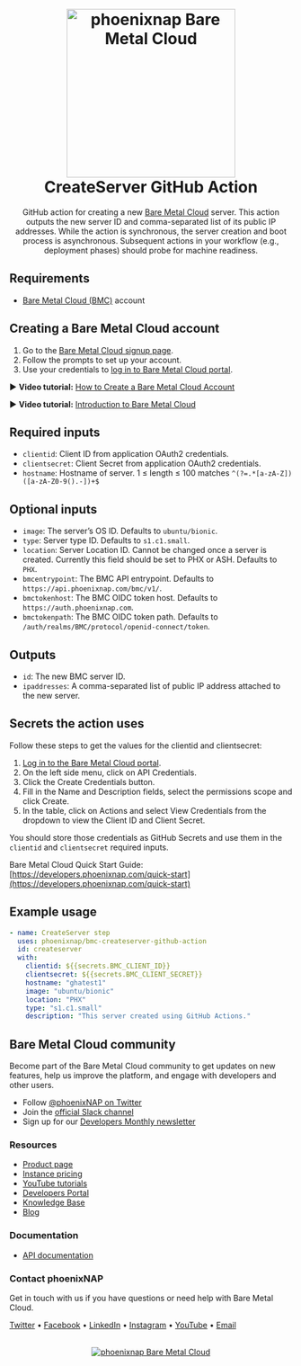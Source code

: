 <h1 align="center">
  <br>
  <a href="https://phoenixnap.com/bare-metal-cloud"><img src="https://user-images.githubusercontent.com/78744488/109779287-16da8600-7c06-11eb-81a1-97bf44983d33.png" alt="phoenixnap Bare Metal Cloud" width="300"></a>
  <br>
  CreateServer GitHub Action
  <br>
</h1>

<p align="center">
GitHub action for creating a new <a href="https://phoenixnap.com/bare-metal-cloud">Bare Metal Cloud</a> server. This action outputs the new server ID and comma-separated list of its public IP addresses. While the action is synchronous, the server creation and boot process is asynchronous. Subsequent actions in your workflow (e.g., deployment phases) should probe for machine readiness.
</p>

## Requirements

- [Bare Metal Cloud (BMC)](https://bmc.phoenixnap.com) account

## Creating a Bare Metal Cloud account

1. Go to the [Bare Metal Cloud signup page](https://support.phoenixnap.com/wap-jpost3/bmcSignup).
2. Follow the prompts to set up your account.
3. Use your credentials to [log in to Bare Metal Cloud portal](https://bmc.phoenixnap.com).

:arrow_forward: **Video tutorial:** [How to Create a Bare Metal Cloud Account](https://www.youtube.com/watch?v=RLRQOisEB-k)
<br>

:arrow_forward: **Video tutorial:** [Introduction to Bare Metal Cloud](https://www.youtube.com/watch?v=8TLsqgLDMN4)


## Required inputs

- `clientid`: Client ID from application OAuth2 credentials.
- `clientsecret`: Client Secret from application OAuth2 credentials.
- `hostname`: Hostname of server. 1 ≤ length ≤ 100 matches `^(?=.*[a-zA-Z])([a-zA-Z0-9().-])+$`

## Optional inputs

- `image`: The server’s OS ID. Defaults to `ubuntu/bionic`.
- `type`: Server type ID. Defaults to `s1.c1.small`.
- `location`: Server Location ID. Cannot be changed once a server is created. Currently this field should be set to PHX or ASH. Defaults to `PHX`.
- `bmcentrypoint`: The BMC API entrypoint. Defaults to `https://api.phoenixnap.com/bmc/v1/`.
- `bmctokenhost`: The BMC OIDC token host. Defaults to `https://auth.phoenixnap.com`.
- `bmctokenpath`: The BMC OIDC token path. Defaults to `/auth/realms/BMC/protocol/openid-connect/token`.

## Outputs

- `id`: The new BMC server ID.
- `ipaddresses`: A comma-separated list of public IP address attached to the new server.

## Secrets the action uses

Follow these steps to get the values for the clientid and clientsecret:

1. [Log in to the Bare Metal Cloud portal](https://bmc.phoenixnap.com).
2. On the left side menu, click on API Credentials.
3. Click the Create Credentials button.
4. Fill in the Name and Description fields, select the permissions scope and click Create.
5. In the table, click on Actions and select View Credentials from the dropdown to view the Client ID and Client Secret.

You should store those credentials as GitHub Secrets and use them in the `clientid` and `clientsecret` required inputs.

Bare Metal Cloud Quick Start Guide: [https://developers.phoenixnap.com/quick-start](https://developers.phoenixnap.com/quick-start)

## Example usage

```yaml
- name: CreateServer step
  uses: phoenixnap/bmc-createserver-github-action 
  id: createserver
  with:
    clientid: ${{secrets.BMC_CLIENT_ID}}
    clientsecret: ${{secrets.BMC_CLIENT_SECRET}}
    hostname: "ghatest1"
    image: "ubuntu/bionic"
    location: "PHX"
    type: "s1.c1.small"
    description: "This server created using GitHub Actions."
```
## Bare Metal Cloud community

Become part of the Bare Metal Cloud community to get updates on new features, help us improve the platform, and engage with developers and other users.

- Follow [@phoenixNAP on Twitter](https://twitter.com/phoenixnap)
- Join the [official Slack channel](https://phoenixnap.slack.com)
- Sign up for our [Developers Monthly newsletter](https://phoenixnap.com/developers-monthly-newsletter)

### Resources

- [Product page](https://phoenixnap.com/bare-metal-cloud)
- [Instance pricing](https://phoenixnap.com/bare-metal-cloud/instances)
- [YouTube tutorials](https://www.youtube.com/watch?v=8TLsqgLDMN4&list=PLWcrQnFWd54WwkHM0oPpR1BrAhxlsy1Rc&ab_channel=PhoenixNAPGlobalITServices)
- [Developers Portal](https://developers.phoenixnap.com)
- [Knowledge Base](https://phoenixnap.com/kb)
- [Blog](https:/phoenixnap.com/blog)

### Documentation

- [API documentation](https://developers.phoenixnap.com/docs/bmc/1/overview)

### Contact phoenixNAP

Get in touch with us if you have questions or need help with Bare Metal Cloud.

<p align="left">
  <a href="https://twitter.com/phoenixNAP">Twitter</a> •
  <a href="https://www.facebook.com/phoenixnap">Facebook</a> •
  <a href="https://www.linkedin.com/company/phoenix-nap">LinkedIn</a> •
  <a href="https://www.instagram.com/phoenixnap">Instagram</a> •
  <a href="https://www.youtube.com/user/PhoenixNAPdatacenter">YouTube</a> •
  <a href="https://developers.phoenixnap.com/support">Email</a> 
</p>

<p align="center">
  <br>
  <a href="https://phoenixnap.com/bare-metal-cloud"><img src="https://user-images.githubusercontent.com/78744488/109779474-47222480-7c06-11eb-8ed6-91e28af3a79c.jpg" alt="phoenixnap Bare Metal Cloud"></a>
</p>
